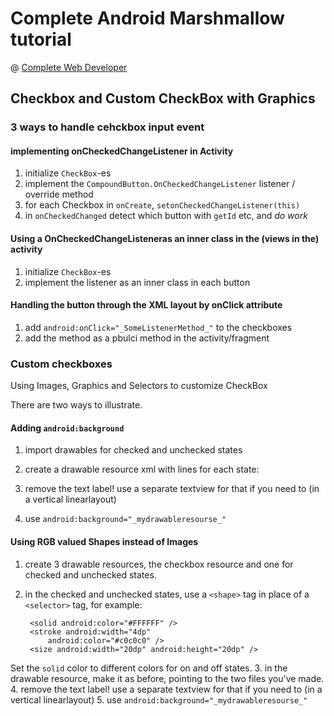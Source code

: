 # Complete Android Marshmallow tutorial
@ [Complete Web Developer](http://www.completewebdeveloper.com)

## Checkbox and Custom CheckBox with Graphics

### 3 ways to handle cehckbox input event

#### implementing onCheckedChangeListener in Activity

1. initialize `CheckBox`-es
2. implement the `CompoundButton.OnCheckedChangeListener` listener / override method
3. for each Checkbox in `onCreate`, `setonCheckedChangeListener(this)`
4. in `onCheckedChanged` detect which button with `getId` etc, and _do work_

#### Using a OnCheckedChangeListeneras an inner class in the (views in the) activity

1. initialize `CheckBox`-es
2. implement the listener as an inner class in each button

#### Handling the button through the XML layout by onClick attribute

1. add `android:onClick="_SomeListenerMethod_"` to the checkboxes
2. add the method as a pbulci method in the activity/fragment 

### Custom checkboxes 
Using Images, Graphics and Selectors to customize CheckBox

There are two ways to illustrate.

#### Adding `android:background`

1. import drawables for checked and unchecked states
2. create a drawable resource xml with lines for each state:

    <!-- these next two MUST be in separate items! -->
    <item android:drawable="@drawable/checked" android:state_checked="true" />
    <item android:drawable="@drawable/checked" android:state_pressed="true" />
    <item android:drawable="@drawable/unchecked" />

3. remove the text label! use a separate textview for that if you need to (in a vertical linearlayout)
4. use `android:background="_mydrawableresourse_"`

#### Using RGB valued Shapes instead of Images

1. create 3 drawable resources, the checkbox resource and one for checked and unchecked states.
2. in the checked and unchecked states, use a `<shape>` tag in place of a `<selector>` tag, for example:

    <?xml version="1.0" encoding="utf-8"?>
    <shape xmlns:android="http://schemas.android.com/apk/res/android"
        android:shape="rectangle" >

        <solid android:color="#FFFFFF" />
        <stroke android:width="4dp"
            android:color="#c0c0c0" />
        <size android:width="20dp" android:height="20dp" />
    </shape>
Set the `solid` color to different colors for on and off states.
3. in the drawable resource, make it as before, pointing to the two files you've made.
4. remove the text label! use a separate textview for that if you need to (in a vertical linearlayout)
5. use `android:background="_mydrawableresourse_"`
